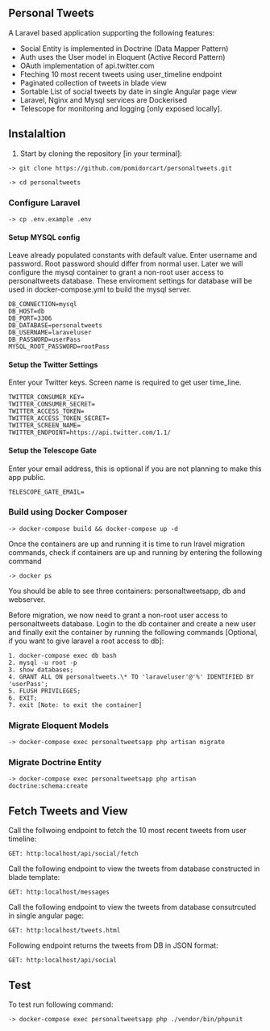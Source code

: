 ## Personal Tweets

A Laravel based application supporting the following features:

-   Social Entity is implemented in Doctrine (Data Mapper Pattern)
-   Auth uses the User model in Eloquent (Active Record Pattern)
-   OAuth implementation of api.twitter.com
-   Fteching 10 most recent tweets using user_timeline endpoint
-   Paginated collection of tweets in blade view
-   Sortable List of social tweets by date in single Angular page view
-   Laravel, Nginx and Mysql services are Dockerised
-   Telescope for monitoring and logging [only exposed locally].

## Instalaltion

1. Start by cloning the repository [in your terminal]:

```
-> git clone https://github.com/pomidorcart/personaltweets.git

-> cd personaltweets
```

### Configure Laravel

```
-> cp .env.example .env
```

#### Setup MYSQL config

Leave already populated constants with default value. Enter username and password. Root password should differ from normal user. Later we will configure the mysql container to grant a non-root user access to personaltweets database. These enviroment settings for database will be used in docker-compose.yml to build the mysql server.

```
DB_CONNECTION=mysql
DB_HOST=db
DB_PORT=3306
DB_DATABASE=personaltweets
DB_USERNAME=laraveluser
DB_PASSWORD=userPass
MYSQL_ROOT_PASSWORD=rootPass
```

#### Setup the Twitter Settings

Enter your Twitter keys. Screen name is required to get user time_line.

```
TWITTER_CONSUMER_KEY=
TWITTER_CONSUMER_SECRET=
TWITTER_ACCESS_TOKEN=
TWITTER_ACCESS_TOKEN_SECRET=
TWITTER_SCREEN_NAME=
TWITTER_ENDPOINT=https://api.twitter.com/1.1/
```

#### Setup the Telescope Gate

Enter your email address, this is optional if you are not planning to make this app public.

```
TELESCOPE_GATE_EMAIL=
```

### Build using Docker Composer

```
-> docker-compose build && docker-compose up -d
```

Once the containers are up and running it is time to run lravel migration commands, check if containers are up and running by entering the following command

`-> docker ps`

You should be able to see three containers: personaltweetsapp, db and webserver.

Before migration, we now need to grant a non-root user access to personaltweets database.
Login to the db container and create a new user and finally exit the container by running the following commands [Optional, if you want to give laravel a root access to db]:

```
1. docker-compose exec db bash
2. mysql -u root -p
3. show databases;
4. GRANT ALL ON personaltweets.\* TO 'laraveluser'@'%' IDENTIFIED BY 'userPass';
5. FLUSH PRIVILEGES;
6. EXIT;
7. exit [Note: to exit the container]
```

### Migrate Eloquent Models

```
-> docker-compose exec personaltweetsapp php artisan migrate
```

### Migrate Doctrine Entity

```
-> docker-compose exec personaltweetsapp php artisan doctrine:schema:create
```

## Fetch Tweets and View

Call the follwoing endpoint to fetch the 10 most recent tweets from user timeline:

```
GET: http:localhost/api/social/fetch
```

Call the following endpoint to view the tweets from database constructed in blade template:

```
GET: http:localhost/messages
```

Call the following endpoint to view the tweets from database consutrcuted in single angular page:

```
GET: http:localhost/tweets.html
```

Following endpoint returns the tweets from DB in JSON format:

```
GET: http:localhost/api/social
```

## Test

To test run following command:

```
-> docker-compose exec personaltweetsapp php ./vendor/bin/phpunit
```
